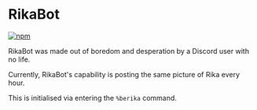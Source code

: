 # RikaBot

[![npm](https://img.shields.io/npm/v/npm.svg)]()

RikaBot was made out of boredom and desperation by a Discord user with no life.

Currently, RikaBot's capability is posting the same picture of Rika every hour.

This is initialised via entering the ``%berika`` command.
